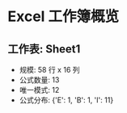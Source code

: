 # Excel 工作簿概览

## 工作表: Sheet1

- 规模: 58 行 x 16 列
- 公式数量: 13
- 唯一模式: 12
- 公式分布: {'E': 1, 'B': 1, 'I': 11}


